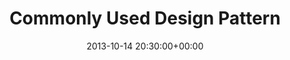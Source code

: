 ---
date: 2013-10-14 20:30:00+00:00
layout: post
title: Commonly Used Design Pattern
category: Tech
tags: Design-Pattern
---